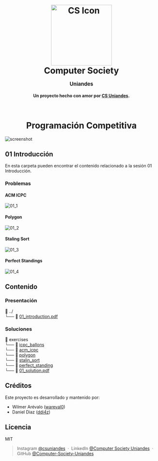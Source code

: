 <h1 align="center">
  <br>
  <a href="http://www.amitmerchant.com/electron-markdownify"><img src="https://github.com/user-attachments/assets/3318bcb7-2eb2-4d11-9a40-6b7017cfbf94" alt="CS Icon" width="200"></a>
  <br>
  Computer Society
  <p style="font-size:0.6em">Uniandes</p> 
</h1>

<h4 align="center">Un proyecto hecho con amor por <a href="https://www.linkedin.com/in/computer-society-uniandes-ba1071331/" target="_blank">CS Uniandes</a>.</h4>

<h1 align="center">
  <br>
  Programación Competitiva
</h1>

![screenshot](https://github.com/user-attachments/assets/5eac8ecc-5d36-4eb9-8576-3a3a1b64c91b)

## 01 Introducción
En esta carpeta pueden encontrar el contenido relacionado a la sesión 01 Introducción.

### Problemas
#### ACM ICPC
![01_1](https://github.com/user-attachments/assets/2b4da29f-6562-4a5d-b5c5-7471840b17d9)

#### Polygon
![01_2](https://github.com/user-attachments/assets/06444a13-a474-4dea-819f-bcb2d147fea0)

#### Staling Sort
![01_3](https://github.com/user-attachments/assets/1d02a33c-7591-4623-bc68-2bb1cbadcc0a)

#### Perfect Standings
![01_4](https://github.com/user-attachments/assets/83510a95-6cd7-4ff6-adfa-4ff241943417)

## Contenido
### Presentación
📂 ../  
└── 📄 [01_introduction.pdf](https://github.com/Computer-Society-Uniandes/Competitive-Programming/blob/main/content/01_introduction/01_introduction.pdf)  

### Soluciones
📂 exercises  
└── 📂 [icpc_ballons](https://github.com/Computer-Society-Uniandes/Competitive-Programming/tree/main/content/01_introduction/exercises/icpc_ballons)  
└── 📂 [acm_icpc](https://github.com/Computer-Society-Uniandes/Competitive-Programming/tree/main/content/01_introduction/exercises/acm_icpc)  
└── 📂 [polygon](https://github.com/Computer-Society-Uniandes/Competitive-Programming/tree/main/content/01_introduction/exercises/polygon)  
└── 📂 [stalin_sort](https://github.com/Computer-Society-Uniandes/Competitive-Programming/tree/main/content/01_introduction/exercises/stalin_sort)  
└── 📂 [perfect_standing](https://github.com/Computer-Society-Uniandes/Competitive-Programming/tree/main/content/01_introduction/exercises/perfect_standing)  
└── 📄 [01_solution.pdf](https://github.com/Computer-Society-Uniandes/Competitive-Programming/blob/main/content/02_greedy/exercises/02_solution.pdf)  

## Créditos
Este proyecto es desarrollado y mantenido por:
- Wilmer Arévalo ([wareval0](https://github.com/wareval0))
- Daniel Diaz ([ddi4z](https://github.com/ddi4z))

## Licencia
MIT

> Instagram [@csuniandes](https://www.instagram.com/csuniandes?utm_source=ig_web_button_share_sheet&igsh=ZDNlZDc0MzIxNw==) &nbsp;&middot;&nbsp;
> LinkedIn [@Computer Society Uniandes](https://www.linkedin.com/in/computer-society-uniandes-ba1071331/) &nbsp;&middot;&nbsp;
> GitHub [@Computer-Society-Uniandes](https://github.com/Computer-Society-Uniandes)
